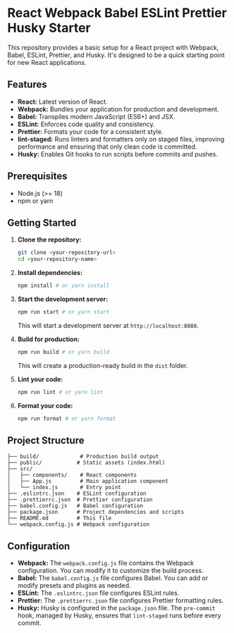 # React Webpack Babel ESLint Prettier Husky Starter

This repository provides a basic setup for a React project with Webpack, Babel, ESLint, Prettier, and Husky. It's designed to be a quick starting point for new React applications.

## Features

* **React:** Latest version of React.
* **Webpack:** Bundles your application for production and development.
* **Babel:** Transpiles modern JavaScript (ES6+) and JSX.
* **ESLint:** Enforces code quality and consistency.
* **Prettier:** Formats your code for a consistent style.
* **lint-staged:** Runs linters and formatters only on staged files, improving performance and ensuring that only clean code is committed.
* **Husky:** Enables Git hooks to run scripts before commits and pushes.

## Prerequisites

* Node.js (>= 18)
* npm or yarn

## Getting Started

1.  **Clone the repository:**

    ```bash
    git clone <your-repository-url>
    cd <your-repository-name>
    ```

2.  **Install dependencies:**

    ```bash
    npm install # or yarn install
    ```

3.  **Start the development server:**

    ```bash
    npm run start # or yarn start
    ```

    This will start a development server at `http://localhost:8080`.

4.  **Build for production:**

    ```bash
    npm run build # or yarn build
    ```

    This will create a production-ready build in the `dist` folder.

5.  **Lint your code:**

    ```bash
    npm run lint # or yarn lint
    ```

6.  **Format your code:**

    ```bash
    npm run format # or yarn format
    ```

## Project Structure

```
├── build/             # Production build output
├── public/           # Static assets (index.html)
├── src/
│   ├── components/    # React components
│   ├── App.js         # Main application component
│   └── index.js       # Entry point
├── .eslintrc.json    # ESLint configuration
├── .prettierrc.json  # Prettier configuration
├── babel.config.js   # Babel configuration
├── package.json      # Project dependencies and scripts
├── README.md         # This file
└── webpack.config.js # Webpack configuration

```


## Configuration

* **Webpack:** The `webpack.config.js` file contains the Webpack configuration. You can modify it to customize the build process.
* **Babel:** The `babel.config.js` file configures Babel. You can add or modify presets and plugins as needed.
* **ESLint:** The `.eslintrc.json` file configures ESLint rules.
* **Prettier:** The `.prettierrc.json` file configures Prettier formatting rules.
* **Husky:** Husky is configured in the `package.json` file. The `pre-commit` hook, managed by Husky, ensures that `lint-staged` runs before every commit.
